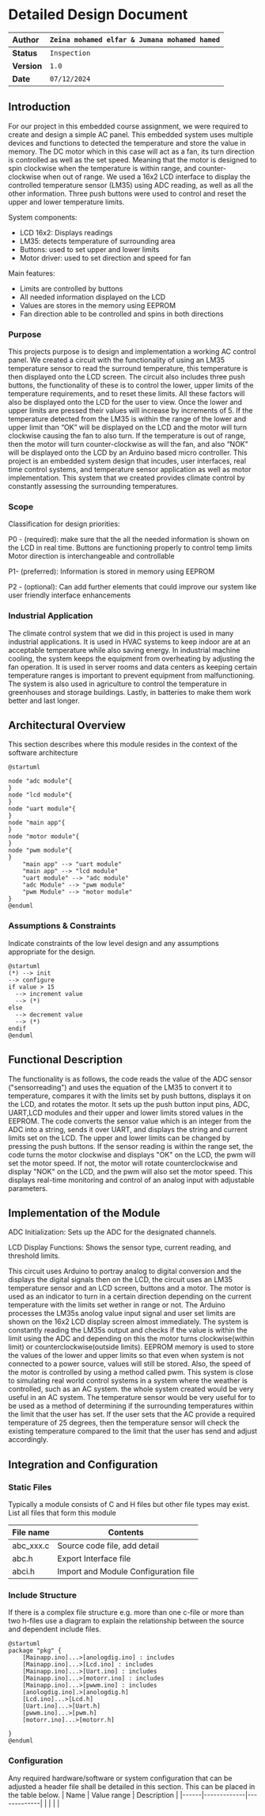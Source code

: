 # Detailed Design Document

| **Author**              | `Zeina mohamed elfar & Jumana mohamed hamed`                                       |
|:------------------------|:-----------------------------------------------------|
| **Status**              | `Inspection`                          |
| **Version**             | `1.0`                                                |
| **Date**                | `07/12/2024`                                         |

## Introduction

For our project in this embedded course assignment, we were required to create and design a simple AC panel. This embedded system uses multiple devices and functions to detected the temperature and store the value in memory. The DC motor which in this case will act as a fan, its turn direction is controlled as well as the set speed. Meaning that the motor is designed to spin clockwise when the temperature is within range, and counter-clockwise when out of range. We used a 16x2 LCD interface to display the controlled temperature sensor (LM35) using ADC reading, as well as all the other information. Three push buttons were used to control and reset the upper and lower temperature limits. 

System components:
-	LCD 16x2: Displays readings 
-	LM35: detects temperature of surrounding area 
-	Buttons: used to set upper and lower limits
-	Motor driver: used to set direction and speed for fan

Main features: 
-	Limits are controlled by buttons
-	All needed information displayed on the LCD
-	Values are stores in the memory using EEPROM
-	Fan direction able to be controlled and spins in both directions


### Purpose

This projects purpose is to design and implementation a working AC control panel. We created a circuit with the functionality of using an LM35 temperature sensor to read the surround temperature, this temperature is then displayed onto the LCD screen. The circuit also includes three push buttons, the functionality of these is to control the lower, upper limits of the temperature requirements, and to reset these limits. All these factors will also be displayed onto the LCD for the user to view. Once the lower and upper limits are pressed their values will increase by increments of 5. If the temperature detected from the LM35 is within the range of the lower and upper limit than “OK” will be displayed on the LCD and the motor will turn clockwise causing the fan to also turn. If the temperature is out of range, then the motor will turn counter-clockwise as will the fan, and also “NOK” will be displayed onto the LCD by an Arduino based micro controller. This project is an embedded system design that incudes, user interfaces, real time control systems, and temperature sensor application as well as motor implementation. This system that we created provides climate control by constantly assessing the surrounding temperatures.

### Scope
Classification for design priorities: 

P0 - (required): 
make sure that the all the needed information is shown on the LCD in real time.
Buttons are functioning properly to control temp limits 
Motor direction is interchangeable and controllable

P1- (preferred):
Information is stored in memory using EEPROM

P2 - (optional):
Can add further elements that could improve our system like user friendly interface enhancements


### Industrial Application

The climate control system that we did in this project is used in many industrial applications. It is used in HVAC systems to keep indoor are at an acceptable temperature while also saving energy. In industrial machine cooling, the system keeps the equipment from overheating by adjusting the fan operation. It is used in server rooms and data centers as keeping certain temperature ranges is important to prevent equipment from malfunctioning. The system is also used in agriculture to control the temperature in greenhouses and storage buildings. Lastly, in batteries to make them work better and last longer.
## Architectural Overview

This section describes where this module resides in the context of the software architecture
```plantuml
@startuml

node "adc module"{
}
node "lcd module"{
}
node "uart module"{
}
node "main app"{
}
node "motor module"{
}
node "pwm module"{
} 
    "main app" --> "uart module" 
    "main app" --> "lcd module" 
    "uart module" --> "adc module" 
    "adc Module" --> "pwm module"
    "pwm Module" --> "motor module"
}
@enduml

```

### Assumptions & Constraints
Indicate constraints of the low level design and any assumptions appropriate for the design.

```plantuml
@startuml
(*) --> init
--> configure
if value > 15
  --> increment value
  --> (*)
else
  --> decrement value
  --> (*)
endif
@enduml
```

## Functional Description
The functionality is as follows, the code reads the value of the ADC sensor ("sensorreading") and uses the equation of the LM35 to convert it to temperature, compares it with the limits set by push buttons, displays it on the LCD, and rotates the motor. It sets up the push button input pins, ADC, UART,LCD modules and their upper and lower limits stored values in the EEPROM. The code converts the sensor value which is an integer from the ADC into a string, sends it over UART, and displays the string and current limits set on the LCD. The upper and lower limits can be changed by pressing the push buttons. If the sensor reading is within the range set, the code turns the motor clockwise and displays "OK" on the LCD, the pwm will set the motor speed. If not, the motor will rotate counterclockwise and display "NOK" on the LCD, and the pwm will also set the motor speed. This displays real-time monitoring and control of an analog input with adjustable parameters.

## Implementation of the Module
ADC Initialization: Sets up the ADC for the designated channels.

LCD Display Functions: Shows the sensor type, current reading, and threshold limits.

This circuit uses Arduino to portray analog to digital conversion and the displays the digital signals then on the LCD, the circuit uses an LM35 temperature sensor and an LCD screen, buttons and a motor. The motor is used as an indicator to turn in a certain direction depending on the current temperature with the limits set wether in range or not. The Arduino processes the LM35s anolog value input signal and user set limits are shown on the 16x2 LCD display screen almost immediately. The system is constantly reading the LM35s output and checks if the value is within the limit using the ADC and depending on this the motor turns clockwise(within limit) or counterclockwise(outside limits). EEPROM memory is used to store the values of the lower and upper limits so that even when system is not connected to a power source, values will still be stored. Also, the speed of the motor is controlled by using a method called pwm. This system is close to simulating real world control systems in a system where the weather is controlled, such as an AC system. the whole system created would be very useful in an AC system. The temperature sensor would be very useful for to be used as a method of determining if the surrounding temperatures within the limit that the user has set. If the user sets that the AC provide a required temperature of 25 degrees, then the temperature sensor will check the existing temperature compared to the limit that the user has send and adjust accordingly.

## Integration and Configuration
### Static Files
Typically a module consists of C and H files but other file types may exist. List all files that form this module

| File name | Contents                             |
|-----------|--------------------------------------|
| abc_xxx.c | Source code file, add detail         |
| abc.h     | Export Interface file                |
| abci.h    | Import and Module Configuration file |

### Include Structure

If there is a complex file structure e.g. more than one c-file or more than two h-files use a diagram to explain the relationship between the source and dependent include files.

```plantuml
@startuml
package "pkg" {
    [Mainapp.ino]...>[anologdig.ino] : includes
    [Mainapp.ino]...>[Lcd.ino] : includes
    [Mainapp.ino]...>[Uart.ino] : includes
    [Mainapp.ino]...>[motorr.ino] : includes
    [Mainapp.ino]...>[pwwm.ino] : includes
    [anologdig.ino].>[anologdig.h] 
    [Lcd.ino]...>[Lcd.h]
    [Uart.ino]...>[Uart.h]
    [pwwm.ino]...>[pwm.h]
    [motorr.ino]...>[motorr.h]
    
}
@enduml
```

### Configuration
Any required hardware/software or system configuration that can be adjusted a header file shall be detailed in this section. This can be placed in the table below.
| Name | Value range | Description |
|------|-------------|-------------|
|      |             |             |
